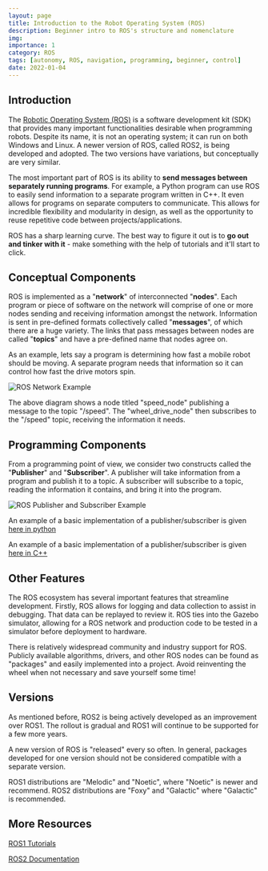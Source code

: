 ```yaml
---
layout: page
title: Introduction to the Robot Operating System (ROS)
description: Beginner intro to ROS's structure and nomenclature
img: 
importance: 1
category: ROS
tags: [autonomy, ROS, navigation, programming, beginner, control]
date: 2022-01-04
---
```



## Introduction
The [Robotic Operating System (ROS)](https://www.ros.org/) is a software development kit (SDK) that provides many important functionalities desirable when programming robots. Despite its name, it is not an operating system; it can run on both Windows and Linux. A newer version of ROS, called ROS2, is being developed and adopted. The two versions have variations, but conceptually are very similar.

The most important part of ROS is its ability to **send messages between separately running programs**. For example, a Python program can use ROS to easily send information to a separate program written in C++. It even allows for programs on separate computers to communicate. This allows for incredible flexibility and modularity in design, as well as the opportunity to reuse repetitive code between projects/applications.

ROS has a sharp learning curve. The best way to figure it out is to **go out and tinker with it** - make something with the help of tutorials and it'll start to click.

## Conceptual Components
ROS is implemented as a "**network**" of interconnected "**nodes**". Each program or piece of software on the network will comprise of one or more nodes sending and receiving information amongst the network. Information is sent in pre-defined formats collectively called "**messages**", of which there are a huge variety. The links that pass messages between nodes are called "**topics**" and have a pre-defined name that nodes agree on.

As an example, lets say a program is determining how fast a mobile robot should be moving. A separate program needs that information so it can control how fast the drive motors spin.

<div class="row mt-3 mb-3">
    <img src = "{{site.baseurl}}/assets/img/resources/intro_ros/ros_network.png" class="m-auto img-fluid rounded z-depth-1" alt="ROS Network Example" title="ROS Network Example">
</div>

The above diagram shows a node titled "speed_node" publishing a message to the topic "/speed". The "wheel_drive_node" then subscribes to the "/speed" topic, receiving the information it needs.

## Programming Components

From a programming point of view, we consider two constructs called the "**Publisher**" and "**Subscriber**". A publisher will take information from a program and publish it to a topic. A subscriber will subscribe to a topic, reading the information it contains, and bring it into the program.

<div class="row mt-3 mb-3">
    <img src = "{{site.baseurl}}/assets/img/resources/intro_ros/ros_pub_sub.png" class="m-auto img-fluid rounded z-depth-1" alt="ROS Publisher and Subscriber Example" title="ROS Publisher and Subscriber Example">
</div>

An example of a basic implementation of a publisher/subscriber is given [here in python](http://wiki.ros.org/ROS/Tutorials/WritingPublisherSubscriber%28python%29)

An example of a basic implementation of a publisher/subscriber is given [here in C++](http://wiki.ros.org/ROS/Tutorials/WritingPublisherSubscriber%28c%2B%2B%29)

## Other Features

The ROS ecosystem has several important features that streamline development. Firstly, ROS allows for logging and data collection to assist in debugging. That data can be replayed to review it. ROS ties into the Gazebo simulator, allowing for a ROS network and production code to be tested in a simulator before deployment to hardware.

There is relatively widespread community and industry support for ROS. Publicly available algorithms, drivers, and other ROS nodes can be found as "packages" and easily implemented into a project. Avoid reinventing the wheel when not necessary and save yourself some time!

## Versions

As mentioned before, ROS2 is being actively developed as an improvement over ROS1. The rollout is gradual and ROS1 will continue to be supported for a few more years.

A new version of ROS is "released" every so often. In general, packages developed for one version should not be considered compatible with a separate version.

ROS1 distributions are "Melodic" and "Noetic", where "Noetic" is newer and recommend.
ROS2 distributions are "Foxy" and "Galactic" where "Galactic" is recommended.

## More Resources

[ROS1 Tutorials](http://wiki.ros.org/ROS/Tutorials)

[ROS2 Documentation](http://docs.ros.org/)